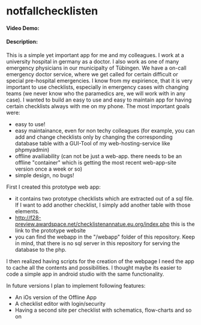 # notfallchecklisten
#### Video Demo:  
#### Description:
This is a simple yet important app for me and my colleagues. I work at a university hospital in germany as a doctor. I also work as one of many emergency physicians in our municipalty of Tübingen. We have a on-call emergency doctor service, where we get called for certain difficult or special pre-hospital emergencies. 
I know from my expirience, that it is very important to use checklists, especially in emergency cases with changing teams (we never know who the paramedics are, we will work with in any case). 
I wanted to build an easy to use and easy to maintain app for having certain checklists always with me on my phone.
The most important goals were:
- easy to use!
- easy maintainance, even for non techy colleagues (for example, you can add and change checklists only by changing the corresponding database table with a GUI-Tool of my web-hosting-service like phpmyadmin)
- offline availiability (can not be just a web-app. there needs to be an offline "container" which is getting the most recent web-app-site version once a week or so)
- simple design, no bugs!

First I created this prototype web app:
- it contains two prototype checklists which are extracted out of a sql file. If I want to add another checklist, I simply add another table with those elements.
- http://f28-preview.awardspace.net/checklistenannatue.eu.org/index.php this is the link to the prototype website
- you can find the webapp in the "/webapp" folder of this repository. Keep in mind, that there is no sql server in this repository for serving the database to the php.

I then realized having scripts for the creation of the webpage I need the app to cache all the contents and possibilities. I thought maybe its easier to code a simple app in android studio with the same functionality.

In future versions I plan to implement following features:
- An iOs version of the Offline App
- A checklist editor with login/security
- Having a second site per checklist with schematics, flow-charts and so on
